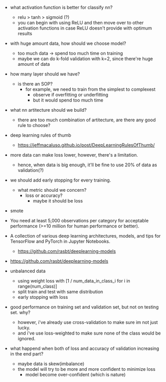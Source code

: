 - what activation function is better for classify nn?
    - relu > tanh > sigmoid (?)
    - you can begin with using ReLU and then move over to other activation functions in case ReLU doesn't provide with optimum results
- with huge amount data, how should we choose model?
    - too much data -> spend too much time on training
    - maybe we can do k-fold validation with k=2, since there're huge amount of data
- how many layer should we have?
    - is there an SOP?
        - for example, we need to train from the simplest to complexest
            - observe if overfitting or underfitting
            - but it would spend too much time
- what nn artitecture should we build?
    -   there are too much combination of artitecture, are there any good rule to choose?
- deep learning rules of thumb
    - https://jeffmacaluso.github.io/post/DeepLearningRulesOfThumb/
- more data can make loss lower, however, there's a limitation.
    - hence, when data is big enough, it'll be fine to use 20% of data as validation(?)
- we should add early stopping for every training.
    - what metric should we concern?
        - loss or accuracy?
            - maybe it should be loss
- smote
- You need at least 5,000 observations per category for acceptable performance (>=10 million for human performance or better).
- A collection of various deep learning architectures, models, and tips for TensorFlow and PyTorch in Jupyter Notebooks.
    - https://github.com/rasbt/deeplearning-models

- https://github.com/rasbt/deeplearning-models

- unbalanced data
    - using weight loss with [1 / num_data_in_class_i for i in range(num_class)]
    - split train and test with same distribution
    - early stopping with loss

- good performance on training set and validation set, but not on testing set. why?
    - however, i've already use cross-validation to make sure im not just lucky.
    - and i've use loss-weighted to make sure none of the class would be ignored.

- what happend when both of loss and accuracy of validation increasing in the end part?
    - maybe data is skew(imbalance)
    - the model will try to be more and more confident to minimize loss
        - model become over-confident (which is nature)